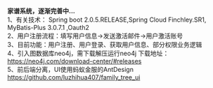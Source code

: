 <b>家谱系统，逐渐完善中... </b><br>
1、有关技术： Spring boot 2.0.5.RELEASE,Spring Cloud Finchley.SR1, MyBatis-Plus 3.0.7.1 ,Oauth2 <br>
2、用户注册流程：填写用户信息->发送激活邮件->用户激活账号 <br>
3、目前功能：用户注册、用户登录、获取用户信息、部分权限业务逻辑<br>
4、引入图数据库neo4j，需下载解压运行neo4j 下载地址：https://neo4j.com/download-center/#releases <br>
5、前后端分离，UI使用蚂蚁金服的AntDesign  https://github.com/luzhihua407/family_tree_ui

